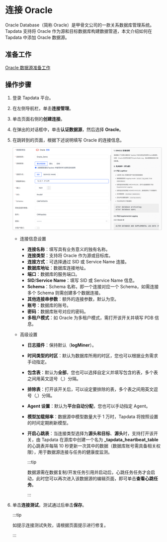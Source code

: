 # 连接 Oracle

Oracle Database（简称 Oracle）是甲骨文公司的一款关系数据库管理系统。Tapdata 支持将 Oracle 作为源和目标数据库构建数据管道，本文介绍如何在 Tapdata 中添加 Oracle 数据源。

## 准备工作

[Oracle 数据源准备工作](../../../prerequisites/certified/oracle)

## 操作步骤

1. 登录 Tapdata 平台。

2. 在左侧导航栏，单击**连接管理**。

3. 单击页面右侧的**创建连接**。

4. 在弹出的对话框中，单击**认证数据源**，然后选择 **Oracle**。

5. 在跳转到的页面，根据下述说明填写 Oracle 的连接信息。

   ![Oracle 连接示例](../../../images/oracle_connection_cn.png)

   * 连接信息设置
     * **连接名称**：填写具有业务意义的独有名称。
     * **连接类型**：支持将 Oracle 作为源或目标库。
     * **连接方式**：可选择通过 SID 或 Service Name 连接。
     * **数据库地址**：数据库连接地址。
     * **端口**：数据库的服务端口。
     * **SID**/**Service Name**：填写 SID 或 Service Name 信息。
     * **Schema**：Schema 名称，即一个连接对应一个 Schema，如需连接多个 Schema 则需创建多个数据连接。
     * **其他连接串参数**：额外的连接参数，默认为空。
     * **账号**：数据库的账号。
     * **密码**：数据库账号对应的密码。
     * **多租户模式**：如 Oracle 为多租户模式，需打开该开关并填写 PDB 信息。

   * 高级设置
     * **日志插件**：保持默认（**logMiner**）。
     * **时间类型的时区**：默认为数据库所用的时区，您也可以根据业务需求手动指定。
     * **包含表**：默认为**全部**，您也可以选择自定义并填写包含的表，多个表之间用英文逗号（,）分隔。
     * **排除表**：打开该开关后，可以设定要排除的表，多个表之间用英文逗号（,）分隔。
     * **Agent 设置**：默认为**平台自动分配**，您也可以手动指定 Agent。
     * **模型加载频率**：数据源中模型数量大于 1 万时，Tapdata 将按照设置的时间定期刷新模型。
     * **开启心跳表**：当连接类型选择为**源头和目标**、**源头**时，支持打开该开关，由 Tapdata 在源库中创建一个名为 **_tapdata_heartbeat_table** 的心跳表并每隔 10 秒更新一次其中的数据（数据库账号需具备相关权限），用于数据源连接与任务的健康度监测。
     
       :::tip
     
       数据源需在数据复制/开发任务引用并启动后，心跳任务任务才会启动，此时您可以再次进入该数据源的编辑页面，即可单击**查看心跳任务**。
     
       :::

6. 单击**连接测试**，测试通过后单击**保存**。

   :::tip

   如提示连接测试失败，请根据页面提示进行修复。

   :::
